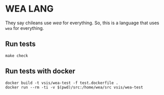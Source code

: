 # WEA LANG

They say chileans use _wea_ for everything. So, this is a language that uses `wea` for everything.


## Run tests

```
make check
```

## Run tests with docker

```
docker build -t vsis/wea-test -f test.dockerfile .
docker run --rm -ti -v $(pwd)/src:/home/wea/src vsis/wea-test
```

